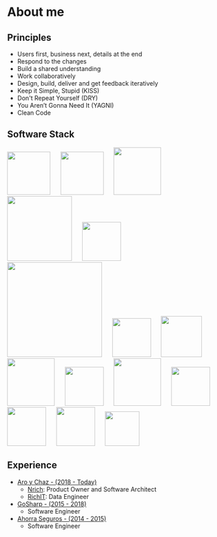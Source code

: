 # About me
## Principles
* Users first, business next, details at the end
* Respond to the changes
* Build a shared understanding
* Work collaboratively
* Design, build, deliver and get feedback iteratively
* Keep it Simple, Stupid (KISS)
* Don't Repeat Yourself (DRY)
* You Aren’t Gonna Need It (YAGNI)
* Clean Code

## Software Stack
[<img src="https://github.githubassets.com/images/modules/logos_page/GitHub-Mark.png" width=100/>](https://docs.github.com/en/get-started) &nbsp;&nbsp;&nbsp;&nbsp;
[<img src="https://www.docker.com/wp-content/uploads/2022/03/vertical-logo-monochromatic.png" width=100/>](https://www.docker.com/get-started/) &nbsp;&nbsp;&nbsp;&nbsp;
[<img src="https://upload.wikimedia.org/wikipedia/commons/thumb/4/48/Markdown-mark.svg/1200px-Markdown-mark.svg.png" width=110/>](https://www.markdownguide.org/getting-started/) &nbsp;&nbsp;&nbsp;&nbsp; 
[<img src="https://upload.wikimedia.org/wikipedia/commons/thumb/0/05/Go_Logo_Blue.svg/1200px-Go_Logo_Blue.svg.png" width=150/>](https://go.dev/learn/) &nbsp;&nbsp;&nbsp;&nbsp; [<img src="https://upload.wikimedia.org/wikipedia/commons/thumb/3/39/Kubernetes_logo_without_workmark.svg/1200px-Kubernetes_logo_without_workmark.svg.png" width=90/>](https://kubernetes.io/docs/tasks/tools/) &nbsp;&nbsp;&nbsp;&nbsp; [<img src="https://upload.wikimedia.org/wikipedia/commons/thumb/a/af/Logo_of_Hugo_the_static_website_generator.svg/1024px-Logo_of_Hugo_the_static_website_generator.svg.png" width=220/>](https://gohugo.io/getting-started/quick-start/) &nbsp;&nbsp;&nbsp;&nbsp; [<img src="https://upload.wikimedia.org/wikipedia/commons/thumb/d/d5/Tailwind_CSS_Logo.svg/2048px-Tailwind_CSS_Logo.svg.png" width=90/>](https://tailwindcss.com/docs/installation) &nbsp;&nbsp;&nbsp;&nbsp; [<img src="https://seeklogo.com/images/G/google-cloud-logo-ADE788217F-seeklogo.com.png" width=95/>](https://cloud.google.com/docs/get-started) &nbsp;&nbsp;&nbsp;&nbsp; [<img src="https://grpc.io/img/logos/grpc-icon-color.png" width=110/>](https://grpc.io/docs/languages/go/quickstart/) &nbsp;&nbsp;&nbsp;&nbsp; [<img src="https://upload.wikimedia.org/wikipedia/commons/thumb/1/17/GraphQL_Logo.svg/2048px-GraphQL_Logo.svg.png" width=90/>](https://graphql.org/code/) &nbsp;&nbsp;&nbsp;&nbsp; [<img src="https://upload.wikimedia.org/wikipedia/commons/thumb/8/8e/Nextjs-logo.svg/800px-Nextjs-logo.svg.png" width=110/>](https://nextjs.org/docs) &nbsp;&nbsp;&nbsp;&nbsp; [<img src="https://cdn.cdnlogo.com/logos/v/82/visual-studio-code.svg" width=90/>](https://code.visualstudio.com/docs/introvideos/basics) &nbsp;&nbsp;&nbsp;&nbsp; [<img src="https://upload.wikimedia.org/wikipedia/commons/thumb/4/4b/Bash_Logo_Colored.svg/1200px-Bash_Logo_Colored.svg.png" width=90/>](https://www.gnu.org/software/bash/manual/bash.html) &nbsp;&nbsp;&nbsp;&nbsp; [<img src="https://upload.wikimedia.org/wikipedia/commons/thumb/a/a5/Archlinux-icon-crystal-64.svg/1200px-Archlinux-icon-crystal-64.svg.png" width=90/>](https://wiki.archlinux.org/title/installation_guide) &nbsp;&nbsp;&nbsp;&nbsp; [<img src="https://upload.wikimedia.org/wikipedia/commons/thumb/f/fa/Apple_logo_black.svg/488px-Apple_logo_black.svg.png" width=80/>](https://support.apple.com/guide/mac-help/welcome/mac) &nbsp;&nbsp;&nbsp;&nbsp;

## Experience
* [Aro y Chaz - (2018 - Today)](https://aroychaz.com/)
  * [Nrich](https://nrich.com/): Product Owner and Software Architect
  * [RichIT](https://richit.ai/): Data Engineer
* [GoSharp - (2015 - 2018)](https://www.go-sharp.ai/)
  * Software Engineer
* [Ahorra Seguros - (2014 - 2015)](https://ahorraseguros.mx/)
  * Software Engineer
